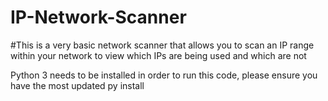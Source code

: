 # IP-Network-Scanner
#This is a very basic network scanner that allows you to scan an IP range within your network to view which IPs are being used and which are not

Python 3 needs to be installed in order to run this code, please ensure you have the most updated py install
